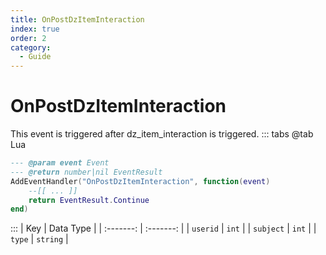 ```yaml
---
title: OnPostDzItemInteraction
index: true
order: 2
category:
  - Guide
---
```


# OnPostDzItemInteraction
This event is triggered after dz_item_interaction is triggered.
::: tabs
@tab Lua
```lua
--- @param event Event
--- @return number|nil EventResult
AddEventHandler("OnPostDzItemInteraction", function(event)
    --[[ ... ]]
    return EventResult.Continue
end)
```

:::
|    Key    | Data Type |
| :-------: | :-------: |
|  `userid` |   `int`   |
| `subject` |   `int`   |
|   `type`  |  `string` |